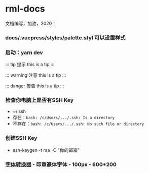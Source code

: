 # rml-docs
文档编写，加油，2020！
### docs/.vuepress/styles/palette.styl 可以设置样式
### 启动：yarn dev
::: tip 提示
this is a tip
:::

::: warning 注意
this is a tip
:::

::: danger 警告
this is a tip
:::
### 检查你电脑上是否有SSH Key
- ~/.ssh
- 存在：`bash: /c/Users/.../.ssh: Is a directory`
- 不存在：`bash: /c/Users/.../.ssh: No such file or directory`
### 创建SSH Key
- ssh-keygen -t rsa -C "你的邮箱"
### [字体转换器](http://www.diyiziti.com/) - 印章篆体字体 - 100px - 600*200